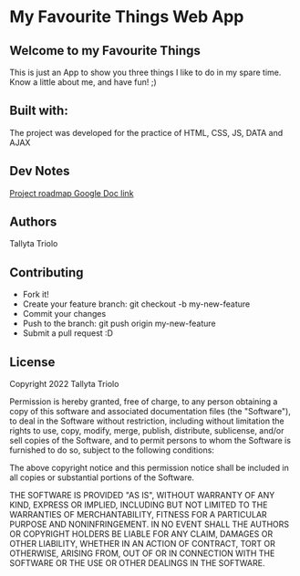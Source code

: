 # My Favourite Things Web App

## Welcome to my Favourite Things
This is just an App to show you three things I like to do in my spare time.
Know a little about me, and have fun! ;)

## Built with:
The project was developed for the practice of HTML, CSS, JS, DATA and AJAX

## Dev Notes
[Project roadmap Google Doc link](https://docs.google.com/document/d/1cS9_H1U_cWIOBjgubG4wf4ATSXSSm6ScR0NRh5BUfe8/edit?usp=sharing)

## Authors
Tallyta Triolo

## Contributing
- Fork it!
- Create your feature branch: git checkout -b my-new-feature
- Commit your changes
- Push to the branch: git push origin my-new-feature
- Submit a pull request :D

## License
Copyright 2022 Tallyta Triolo

Permission is hereby granted, free of charge, to any person obtaining a copy of this software and associated documentation files (the "Software"), to deal in the Software without restriction, including without limitation the rights to use, copy, modify, merge, publish, distribute, sublicense, and/or sell copies of the Software, and to permit persons to whom the Software is furnished to do so, subject to the following conditions:

The above copyright notice and this permission notice shall be included in all copies or substantial portions of the Software.

THE SOFTWARE IS PROVIDED "AS IS", WITHOUT WARRANTY OF ANY KIND, EXPRESS OR IMPLIED, INCLUDING BUT NOT LIMITED TO THE WARRANTIES OF MERCHANTABILITY, FITNESS FOR A PARTICULAR PURPOSE AND NONINFRINGEMENT. IN NO EVENT SHALL THE AUTHORS OR COPYRIGHT HOLDERS BE LIABLE FOR ANY CLAIM, DAMAGES OR OTHER LIABILITY, WHETHER IN AN ACTION OF CONTRACT, TORT OR OTHERWISE, ARISING FROM, OUT OF OR IN CONNECTION WITH THE SOFTWARE OR THE USE OR OTHER DEALINGS IN THE SOFTWARE.
